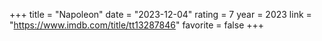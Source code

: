 +++
title = "Napoleon"
date = "2023-12-04"
rating = 7
year = 2023
link = "https://www.imdb.com/title/tt13287846"
favorite = false
+++
